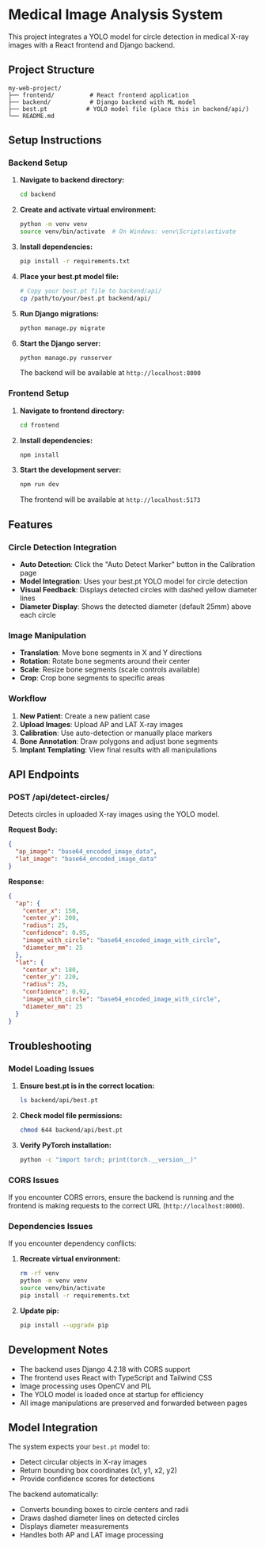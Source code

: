 # Medical Image Analysis System

This project integrates a YOLO model for circle detection in medical X-ray images with a React frontend and Django backend.

## Project Structure

```
my-web-project/
├── frontend/          # React frontend application
├── backend/           # Django backend with ML model
├── best.pt           # YOLO model file (place this in backend/api/)
└── README.md
```

## Setup Instructions

### Backend Setup

1. **Navigate to backend directory:**
   ```bash
   cd backend
   ```

2. **Create and activate virtual environment:**
   ```bash
   python -m venv venv
   source venv/bin/activate  # On Windows: venv\Scripts\activate
   ```

3. **Install dependencies:**
   ```bash
   pip install -r requirements.txt
   ```

4. **Place your best.pt model file:**
   ```bash
   # Copy your best.pt file to backend/api/
   cp /path/to/your/best.pt backend/api/
   ```

5. **Run Django migrations:**
   ```bash
   python manage.py migrate
   ```

6. **Start the Django server:**
   ```bash
   python manage.py runserver
   ```
   The backend will be available at `http://localhost:8000`

### Frontend Setup

1. **Navigate to frontend directory:**
   ```bash
   cd frontend
   ```

2. **Install dependencies:**
   ```bash
   npm install
   ```

3. **Start the development server:**
   ```bash
   npm run dev
   ```
   The frontend will be available at `http://localhost:5173`

## Features

### Circle Detection Integration

- **Auto Detection**: Click the "Auto Detect Marker" button in the Calibration page
- **Model Integration**: Uses your best.pt YOLO model for circle detection
- **Visual Feedback**: Displays detected circles with dashed yellow diameter lines
- **Diameter Display**: Shows the detected diameter (default 25mm) above each circle

### Image Manipulation

- **Translation**: Move bone segments in X and Y directions
- **Rotation**: Rotate bone segments around their center
- **Scale**: Resize bone segments (scale controls available)
- **Crop**: Crop bone segments to specific areas

### Workflow

1. **New Patient**: Create a new patient case
2. **Upload Images**: Upload AP and LAT X-ray images
3. **Calibration**: Use auto-detection or manually place markers
4. **Bone Annotation**: Draw polygons and adjust bone segments
5. **Implant Templating**: View final results with all manipulations

## API Endpoints

### POST /api/detect-circles/

Detects circles in uploaded X-ray images using the YOLO model.

**Request Body:**
```json
{
  "ap_image": "base64_encoded_image_data",
  "lat_image": "base64_encoded_image_data"
}
```

**Response:**
```json
{
  "ap": {
    "center_x": 150,
    "center_y": 200,
    "radius": 25,
    "confidence": 0.95,
    "image_with_circle": "base64_encoded_image_with_circle",
    "diameter_mm": 25
  },
  "lat": {
    "center_x": 180,
    "center_y": 220,
    "radius": 25,
    "confidence": 0.92,
    "image_with_circle": "base64_encoded_image_with_circle",
    "diameter_mm": 25
  }
}
```

## Troubleshooting

### Model Loading Issues

1. **Ensure best.pt is in the correct location:**
   ```bash
   ls backend/api/best.pt
   ```

2. **Check model file permissions:**
   ```bash
   chmod 644 backend/api/best.pt
   ```

3. **Verify PyTorch installation:**
   ```bash
   python -c "import torch; print(torch.__version__)"
   ```

### CORS Issues

If you encounter CORS errors, ensure the backend is running and the frontend is making requests to the correct URL (`http://localhost:8000`).

### Dependencies Issues

If you encounter dependency conflicts:

1. **Recreate virtual environment:**
   ```bash
   rm -rf venv
   python -m venv venv
   source venv/bin/activate
   pip install -r requirements.txt
   ```

2. **Update pip:**
   ```bash
   pip install --upgrade pip
   ```

## Development Notes

- The backend uses Django 4.2.18 with CORS support
- The frontend uses React with TypeScript and Tailwind CSS
- Image processing uses OpenCV and PIL
- The YOLO model is loaded once at startup for efficiency
- All image manipulations are preserved and forwarded between pages

## Model Integration

The system expects your `best.pt` model to:
- Detect circular objects in X-ray images
- Return bounding box coordinates (x1, y1, x2, y2)
- Provide confidence scores for detections

The backend automatically:
- Converts bounding boxes to circle centers and radii
- Draws dashed diameter lines on detected circles
- Displays diameter measurements
- Handles both AP and LAT image processing 